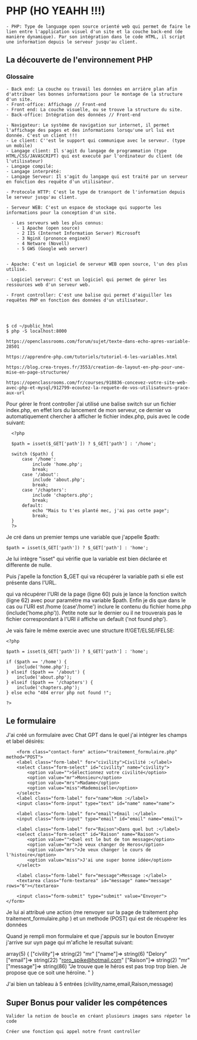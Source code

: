 

# PHP (HO YEAHH !!!)

    - PHP: Type de language open source orienté web qui permet de faire le lien entre l'application visuel d'un site et la couche back-end (de manière dynamique). Par son intégration dans le code HTML, il script une information depuis le serveur jusqu'au client.  

## La découverte de l'environnement PHP 

### Glossaire

    - Back end: La couche ou travail les données en arrière plan afin d'attribuer les bonnes informations pour le montage de la structure d'un site.  
    - Front-office: Affichage // Front-end
    - Front end: La couche visuelle, ou se trouve la structure du site. 
    - Back-office: Intégration des données // Front-end

    - Navigateur: Le systéme de navigation sur internet, il permet l'affichage des pages et des informations lorsqu'une url lui est donnée. C'est un client !!! 
    - Le client: C''est le support qui communique avec le serveur. (type un mobile) 
    - Langage client: Il s'agit du langage de programmation (type HTML/CSS/JAVASCRIPT) qui est executé par l'ordinateur du client (de l'utilisateur)
    - Langage compilé: 
    - Langage interprété: 
    - Langage Serveur: Il s'agit du langage qui est traité par un serveur en fonction des requête d'un utilisateur. 

    - Protocole HTTP: C'est le type de transport de l'information depuis le serveur jusqu'au client. 

    - Serveur WEB: C'est un espace de stockage qui supporte les informations pour la conception d'un site. 

      - Les serveurs web les plus connus: 
        - 1 Apache (open source)
        - 2 IIS (Internet Information Server) Microsoft
        - 3 NginX (prononce engineX)
        - 4 Netware (Novell)
        - 5 GWS (Google web server)
  
  
    - Apache: C'est un logiciel de serveur WEB open source, l'un des plus utilisé. 
  
    - Logiciel serveur: C'est un logiciel qui permet de gérer les ressources web d'un serveur web. 
   
    - Front controller: C'est une balise qui permet d'aiguiller les requêtes PHP en fonction des données d'un utilisateur. 




    $ cd ~/public_html
    $ php -S localhost:8000

    https://openclassrooms.com/forum/sujet/texte-dans-echo-apres-variable-28501

    https://apprendre-php.com/tutoriels/tutoriel-6-les-variables.html

    https://blog.crea-troyes.fr/3553/creation-de-layout-en-php-pour-une-mise-en-page-structuree/
    
    https://openclassrooms.com/fr/courses/918836-concevez-votre-site-web-avec-php-et-mysql/912799-ecoutez-la-requete-de-vos-utilisateurs-grace-aux-url


Pour gérer le front controller j'ai utilisé une balise switch sur un fichier index.php, en effet lors du lancement de mon serveur, ce dernier va automatiquement chercher à afficher le fichier index.php, puis avec le code suivant: 

      <?php
      
      $path = isset($_GET['path']) ? $_GET['path'] : '/home';
      
      switch ($path) {
          case '/home':
              include 'home.php';
              break;
          case '/about':
              include 'about.php';
              break;
          case '/chapters':
              include 'chapters.php';
              break;
          default:
              echo "Mais tu t'es planté mec, j'ai pas cette page";
              break;
      }
      ?>
      

Je cré dans un premier temps une variable que j'appelle $path:

    $path = isset($_GET['path']) ? $_GET['path'] : 'home';

Je lui intègre "isset" qui vérifie que la variable est bien déclarée et differente de nulle. 

Puis j'apelle la fonction $_GET qui va récupérer la variable path si elle est présente dans l'URL. 

qui va récupérer l'URI de la page (ligne 60) puis je lance la fonction switch (ligne 62) avec pour paramétre ma variable $path.
Enfin je dis que dans le cas ou l'URI est /home (case'/home') inclure le contenu du fichier home.php (include('home.php')). 
Petite note sur le dernier ou il ne trouverais pas le fichier correspondant à l'URI il affiche un default ('not found php'). 

Je vais faire le même exercie avec une structure If/GET/ELSE/IFELSE: 

    <?php

    $path = isset($_GET['path']) ? $_GET['path'] : 'home';

    if ($path == '/home') {
        include('home.php');
    } elseif ($path == '/about') {
        include('about.php');
    } elseif ($path == '/chapters') {
        include('chapters.php');
    } else echo "404 error php not found !";

    ?>

## Le formulaire

J'ai créé un formulaire avec Chat GPT dans le quel j'ai intégrer les champs et label désirés: 

        <form class="contact-form" action="traitement_formulaire.php" method="POST">
        <label class="form-label" for="civility">Civilité :</label>
        <select class="form-select" id="civility" name="civility">
            <option value="">Sélectionnez votre civilité</option>
            <option value="mr">Monsieur</option>
            <option value="mrs">Madame</option>
            <option value="miss">Mademoiselle</option>
        </select>
        <label class="form-label" for="name">Nom :</label>
        <input class="form-input" type="text" id="name" name="name">

        <label class="form-label" for="email">Email :</label>
        <input class="form-input" type="email" id="email" name="email">

        <label class="form-label" for="Raison">Dans quel but :</label>
        <select class="form-select" id="Raison" name="Raison">
            <option value="">Quel est le but de ton message</option>
            <option value="mr">Je veux changer de Heros</option>
            <option value="mrs">Je veux changer le cours de l'histoire</option>
            <option value="miss">J'ai une super bonne idée</option>
        </select>

        <label class="form-label" for="message">Message :</label>
        <textarea class="form-textarea" id="message" name="message" rows="6"></textarea>

        <input class="form-submit" type="submit" value="Envoyer">
    </form>


Je lui ai attribué une action (me renvoyer sur la page de traitement php traitement_formulaire.php ) et un methode (POST) qui est de récupérer les données

Quand je rempli mon formulaire et que j'appuis sur le bouton Envoyer j'arrive sur uyn page qui m'afiche le resultat suivant: 

array(5) { ["civility"]=> string(2) "mr" ["name"]=> string(6) "Delory" ["email"]=> string(22) "roro_spike@hotmail.com" ["Raison"]=> string(2) "mr" ["message"]=> string(86) "Je trouve que le héros est pas trop trop bien. Je propose que ce soit une héroïne. " }

J'ai bien un tableau à 5 entrées (civility,name,email,Raison,message)


## Super Bonus pour valider les compétences

    Valider la notion de boucle en créant plusieurs images sans répeter le code

    Créer une fonction qui appel notre front controller